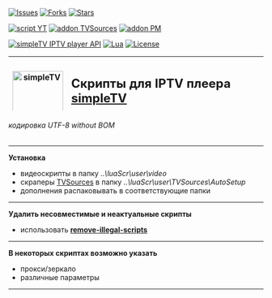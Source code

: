 [![Issues][badge-issues]][Issues]
[![Forks][badge-forks]][Forks]
[![Stars][badge-stars]][Stars]

[![script YT][badge-yt]][YT]
[![addon TVSources][badge-tvsources]][TVSources]
[![addon PM][badge-pm]][PM]

[![simpleTV IPTV player API][badge-simpletvapi]][simpleTV API]
[![Lua][badge-lua]][Lua]
[![License][badge-license]][License]

<div class="table sectionedit1">
<table class="inline" style="height: 107px;" width="586">
<tbody>
<tr class="row0">
<th class="col0" ><a href="http://iptv.gen12.net/"><img class="media" src="https://raw.githubusercontent.com/Nexterr/simpleTV-images/master/logo_f2.png" alt="simpleTV" width="100px" /></a></th>
<th class="col1 rightalign" " colspan="3">
<h2 style="text-align: left;"><strong class="">Скрипты для IPTV плеера <a class="urlextern" title="http://iptv.gen12.net" href="http://iptv.gen12.net" target="_tab" rel="nofollow noopener">simpleTV</a></strong></h2><p>0.5.0 b12.7.5 (x32/x64 vlc 3.0.11)</p>
</th>
</tr>
</tbody>
</table>
</div>

###### кодировка UTF-8 without BOM
---------------------------------------------
**Установка**
 - видеоскрипты в папку _..\luaScr\user\video_
 - скраперы [TVSources][TVSources] в папку _..\luaScr\user\TVSources\AutoSetup_
 - дополнения распаковывать в соответствующие папки
---------------------------------------------
**Удалить несовместимые и неактуальные скрипты**
- использовать **[remove-illegal-scripts][remove]**
---------------------------------------------
**В некоторых скриптах возможно указать**
 - прокси/зеркало
 - различные параметры
---------------------------------------------
[Issues]: https://github.com/Nexterr/simpleTV-scripts/issues "Issues"
[Forks]: https://github.com/Nexterr/simpleTV-scripts/network/members "Forks"
[Stars]: https://github.com/Nexterr/simpleTV-scripts/stargazers "Stars"
[YT]: https://github.com/Nexterr/simpleTV-script-YT "script YT"
[simpleTV API]: http://iptv.gen12.net/dokuwiki/doku.php?id=mantis:simpletv:api "simpleTV API"
[Lua]: https://www.lua.org/manual/5.1 "Lua 5.1"
[License]: https://github.com/Nexterr/simpleTV-scripts/blob/master/LICENSE "License GPL 3.0"
[remove]: https://github.com/Nexterr/simpleTV-scripts/tree/master/addons/remove-illegal-scripts "remove ilegal scripts"
[TVSources]: http://iptv.gen12.net/bugtracker/view.php?id=1614 "addon TVSources"
[PM]: http://iptv.gen12.net/bugtracker/view.php?id=1485 "addon Password Manager"

[badge-issues]: https://img.shields.io/github/issues/Nexterr/simpleTV-scripts.svg?style=flat-square "Open issues"
[badge-forks]: https://img.shields.io/github/forks/Nexterr/simpleTV-scripts.svg?style=flat-square "Forks"
[badge-stars]: https://img.shields.io/github/stars/Nexterr/simpleTV-scripts.svg?style=flat-square "Stars"
[badge-yt]: https://img.shields.io/badge/script-YT-red?style=flat-square "script YT"
[badge-simpletvapi]: https://img.shields.io/badge/simpleTV-Lua%20API-blue?style=flat-square "simpleTV Lua API"
[badge-lua]: https://img.shields.io/badge/Lua-5.1-blue?style=flat-square "Lua 5.1"
[badge-license]: https://img.shields.io/badge/License-GPL%203.0-maroon?style=flat-square "License GPL 3.0"
[badge-tvsources]: https://img.shields.io/badge/addon-TVSources-red?style=flat-square "addon TVSources"
[badge-pm]: https://img.shields.io/badge/addon-Password%20Manager-red?style=flat-square "addon Password Manager"

